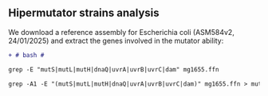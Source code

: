 ## Hipermutator strains analysis

We download a reference assembly for Escherichia coli (ASM584v2, 24/01/2025) and extract the genes involved in the mutator ability: 

```diff
+ # bash #

grep -E "mutS|mutL|mutH|dnaQ|uvrA|uvrB|uvrC|dam" mg1655.ffn

grep -A1 -E "(mutS|mutL|mutH|dnaQ|uvrA|uvrB|uvrC|dam)" mg1655.ffn > mutator_genes.fasta

```




